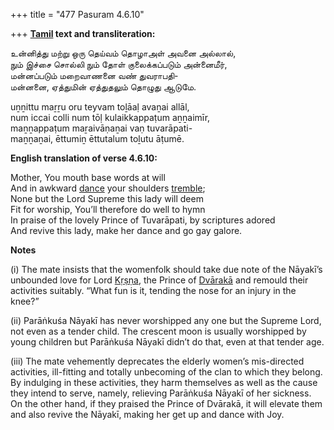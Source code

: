 +++
title = "477 Pasuram 4.6.10"

+++
**[Tamil](/definition/tamil#history "show Tamil definitions") text and transliteration:**

உன்னித்து மற்று ஒரு தெய்வம் தொழாஅள் அவனை அல்லால்,  
நும் இச்சை சொல்லி நும் தோள் குலைக்கப்படும் அன்னைமீர்,  
மன்னப்படும் மறைவாணனை வண் துவராபதி-  
மன்னனை, ஏத்துமின் ஏத்துதலும் தொழுது ஆடுமே.

uṉṉittu maṟṟu oru teyvam toḻāaḷ avaṉai allāl,  
num iccai colli num tōḷ kulaikkappaṭum aṉṉaimīr,  
maṉṉappaṭum maṟaivāṇaṉai vaṇ tuvarāpati-  
maṉṉaṉai, ēttumiṉ ēttutalum toḻutu āṭumē.

**English translation of verse 4.6.10:**

Mother, You mouth base words at will  
And in awkward [dance](/definition/dance#history "show dance definitions") your shoulders [tremble](/definition/trembling#history "show tremble definitions");  
None but the Lord Supreme this lady will deem  
Fit for worship, You’ll therefore do well to hymn  
In praise of the lovely Prince of Tuvarāpati, by scriptures adored  
And revive this lady, make her dance and go gay galore.

**Notes**

\(i\) The mate insists that the womenfolk should take due note of the Nāyakī’s unbounded love for Lord [Kṛṣṇa](/definition/krishna#vaishnavism "show Kṛṣṇa definitions"), the Prince of [Dvārakā](/definition/dvaraka#vaishnavism "show Dvārakā definitions") and remould their activities suitably. “What fun is it, tending the nose for an injury in the knee?”

\(ii\) Parāṅkuśa Nāyakī has never worshipped any one but the Supreme Lord, not even as a tender child. The crescent moon is usually worshipped by young children but Parāṅkuśa Nāyakī didn’t do that, even at that tender age.

\(iii\) The mate vehemently deprecates the elderly women’s mis-directed activities, ill-fitting and totally unbecoming of the clan to which they belong. By indulging in these activities, they harm themselves as well as the cause they intend to serve, namely, relieving Parāṅkuśa Nāyakī of her sickness. On the other hand, if they praised the Prince of Dvārakā, it will elevate them and also revive the Nāyakī, making her get up and dance with Joy.


